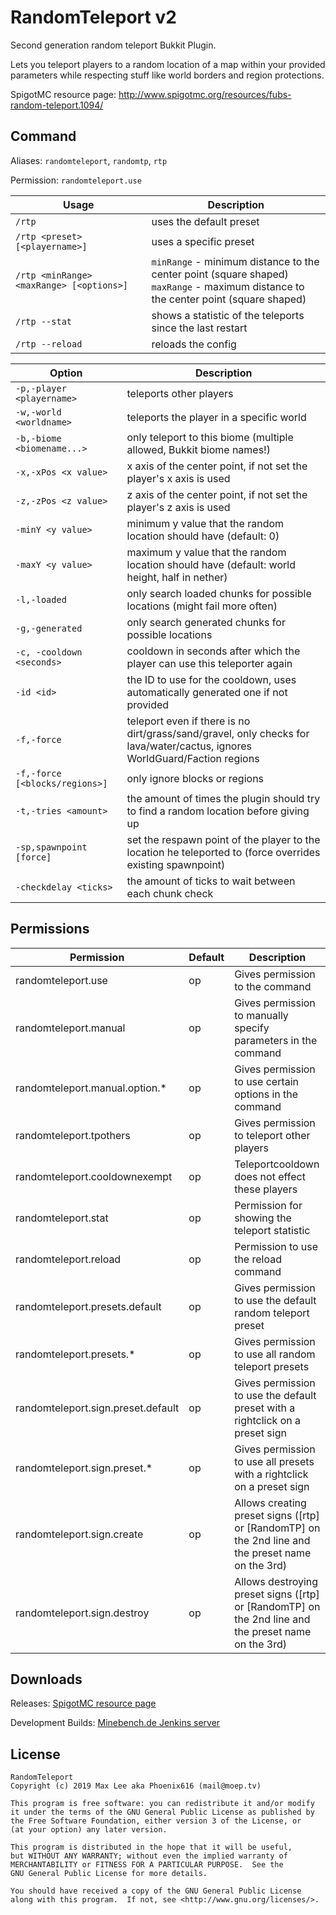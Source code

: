 RandomTeleport v2
==============

Second generation random teleport Bukkit Plugin.

Lets you teleport players to a random location of a map within your provided parameters while respecting stuff like world borders and region protections.

SpigotMC resource page: http://www.spigotmc.org/resources/fubs-random-teleport.1094/

## Command

Aliases: `randomteleport`, `randomtp`, `rtp`

Permission: `randomteleport.use`

Usage                                       | Description
--------------------------------------------|-------------------------------
`/rtp`                                      | uses the default preset  
`/rtp <preset> [<playername>]`              | uses a specific preset  
`/rtp <minRange> <maxRange> [<options>]`    | `minRange` - minimum distance to the center point (square shaped) <br> `maxRange` - maximum distance to the center point (square shaped)  
`/rtp --stat`                               | shows a statistic of the teleports since the last restart  
`/rtp --reload`                             | reloads the config  

Option                          | Description
--------------------------------|-------------------------------------------
`-p,-player <playername>`       | teleports other players 
`-w,-world <worldname>`         | teleports the player in a specific world  
`-b,-biome <biomename...>`      | only teleport to this biome (multiple allowed, Bukkit biome names!)  
`-x,-xPos <x value>`            | x axis of the center point, if not set the player's x axis is used  
`-z,-zPos <z value>`            | z axis of the center point, if not set the player's z axis is used  
`-minY <y value>`               | minimum y value that the random location should have (default: 0)  
`-maxY <y value>`               | maximum y value that the random location should have (default: world height, half in nether)  
`-l,-loaded`                    | only search loaded chunks for possible locations (might fail more often)  
`-g,-generated`                 | only search generated chunks for possible locations  
`-c, -cooldown <seconds>`       | cooldown in seconds after which the player can use this teleporter again  
`-id <id>`                      | the ID to use for the cooldown, uses automatically generated one if not provided  
`-f,-force`                     | teleport even if there is no dirt/grass/sand/gravel, only checks for lava/water/cactus, ignores WorldGuard/Faction regions  
`-f,-force [<blocks/regions>]`  | only ignore blocks or regions  
`-t,-tries <amount>`            | the amount of times the plugin should try to find a random location before giving up  
`-sp,spawnpoint [force]`        | set the respawn point of the player to the location he teleported to (force overrides existing spawnpoint)  
`-checkdelay <ticks>`           | the amount of ticks to wait between each chunk check

## Permissions

Permission                          | Default | Description
------------------------------------|---------|---------------------------
randomteleport.use                  | op      | Gives permission to the command
randomteleport.manual               | op      | Gives permission to manually specify parameters in the command
randomteleport.manual.option.*      | op      | Gives permission to use certain options in the command
randomteleport.tpothers             | op      | Gives permission to teleport other players
randomteleport.cooldownexempt       | op      | Teleportcooldown does not effect these players
randomteleport.stat                 | op      | Permission for showing the teleport statistic
randomteleport.reload               | op      | Permission to use the reload command 
randomteleport.presets.default      | op      | Gives permission to use the default random teleport preset
randomteleport.presets.*            | op      | Gives permission to use all random teleport presets
randomteleport.sign.preset.default  | op      | Gives permission to use the default preset with a rightclick on a preset sign
randomteleport.sign.preset.*        | op      | Gives permission to use all presets with a rightclick on a preset sign
randomteleport.sign.create          | op      | Allows creating preset signs ([rtp] or [RandomTP] on the 2nd line and the preset name on the 3rd)
randomteleport.sign.destroy         | op      | Allows destroying preset signs ([rtp] or [RandomTP] on the 2nd line and the preset name on the 3rd)

## Downloads

Releases: [SpigotMC resource page](http://www.spigotmc.org/resources/fubs-random-teleport.1094/)

Development Builds: [Minebench.de Jenkins server](https://ci.minebench.de/job/Randomteleport/)

## License

```
RandomTeleport
Copyright (c) 2019 Max Lee aka Phoenix616 (mail@moep.tv)

This program is free software: you can redistribute it and/or modify
it under the terms of the GNU General Public License as published by
the Free Software Foundation, either version 3 of the License, or
(at your option) any later version.

This program is distributed in the hope that it will be useful,
but WITHOUT ANY WARRANTY; without even the implied warranty of
MERCHANTABILITY or FITNESS FOR A PARTICULAR PURPOSE.  See the
GNU General Public License for more details.

You should have received a copy of the GNU General Public License
along with this program.  If not, see <http://www.gnu.org/licenses/>.
```